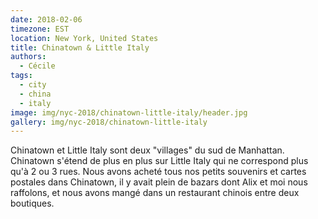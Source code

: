 ```yaml
---
date: 2018-02-06
timezone: EST
location: New York, United States
title: Chinatown & Little Italy
authors: 
  - Cécile
tags:
  - city
  - china
  - italy
image: img/nyc-2018/chinatown-little-italy/header.jpg
gallery: img/nyc-2018/chinatown-little-italy
---
```


Chinatown et Little Italy sont deux "villages" du sud de Manhattan. Chinatown s'étend de plus en plus sur Little Italy qui ne correspond plus qu'à 2 ou 3 rues. Nous avons acheté tous nos petits souvenirs et cartes postales dans Chinatown, il y avait plein de bazars dont Alix et moi nous raffolons, et nous avons mangé dans un restaurant chinois entre deux boutiques.